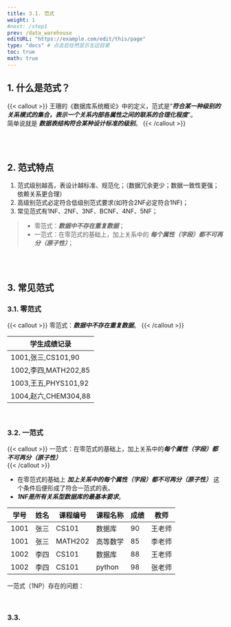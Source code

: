 ```yaml
---
title: 3.1. 范式
weight: 1
#next: /step1
prev: /data_warehouse
editURL: "https://example.com/edit/this/page"
type: "docs" # 点击后任然显示左边目录
toc: true
math: true
---
```


## 1. 什么是范式？

{{< callout >}}
  王珊的《数据库系统概论》中的定义，范式是“***符合某一种级别的关系模式的集合，表示一个关系内部各属性之间的联系的合理化程度***”。<br>简单说就是 ***数据表结构符合某种设计标准的级别***。
{{< /callout >}}


<br><br>


## 2. 范式特点

1. 范式级别越高，表设计越标准、规范化；（数据冗余更少；数据一致性更强；依赖关系更合理）
2. 高级别范式必定符合低级别范式要求(如符合2NF必定符合1NF)；
3. 常见范式有1NF、2NF、3NF、BCNF、4NF、5NF；

> - 零范式：***数据中不存在重复数据***；
> - 一范式：在零范式的基础上，加上关系中的 ***每个属性（字段）都不可再分（原子性）***；
    
    
<br><br>


## 3. 常见范式

### 3.1. 零范式

{{< callout >}}
  零范式：***数据中不存在重复数据***。
{{< /callout >}}

| 学生成绩记录                     |
|----------------------------------|
| 1001,张三,CS101,90              |
| 1002,李四,MATH202,85            |
| 1003,王五,PHYS101,92            |
| 1004,赵六,CHEM304,88            |



<br>



### 3.2. 一范式

{{< callout >}}
  一范式：在零范式的基础上，加上关系中的***每个属性（字段）都不可再分（原子性）***<br>
{{< /callout >}}

- 在零范式的基础上 ***加上关系中的每个属性（字段）都不可再分（原子性）*** 这个条件后便形成了符合一范式的表。<br>
- ***1NF是所有关系型数据库的最基本要求***。

| 学号 | 姓名 | 课程编号 | 课程名称 | 成绩 | 教师 |
|------|------|----------|----------|------|------|
| 1001 | 张三 | CS101    | 数据库   | 90   | 王老师 |
| 1001 | 张三 | MATH202  | 高等数学 | 85   | 李老师 |
| 1002 | 李四 | CS101    | 数据库   | 88   | 王老师 |
| 1002 | 李四 | CS101    | python   | 98   | 张老师 |

一范式（1NP）存在的问题：

<br>



### 3.3. 












